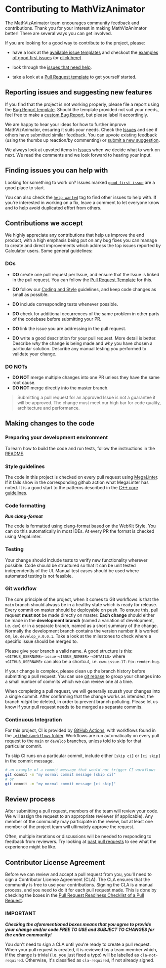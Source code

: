 # Contributing to MathVizAnimator

The MathVizAnimator team encourages community feedback and contributions.
Thank you for your interest in making MathVizAnimator better! There are several
ways you can get involved.

If you are looking for a good way to contribute to the project, please:

* have a look at the [available issue templates](https://github.com/codingwithmagga/mathvizanimator/issues/new/choose)
and checkout the [examples of good first issues](https://github.com/codingwithmagga/mathvizanimator/contribute)
(or [click here](https://github.com/codingwithmagga/mathvizanimator/issues?q=is%3Aissue+is%3Aopen+label%3A%22good+first+issue%22)).

* look through the [issues that need help](https://github.com/codingwithmagga/mathvizanimator/labels/help%20wanted).

* take a look at a [Pull Request template](PULL_REQUEST_TEMPLATE.md) to get yourself
started.

## Reporting issues and suggesting new features

If you find that the project is not working properly, please file a report using
the [Bug Report template](https://github.com/codingwithmagga/mathvizanimator/issues/new?assignees=&labels=bug&projects=&template=bug_report.md&title=%5BBUG%5D).
Should the template provided not suit your needs, feel free to make a
[custom Bug Report](https://github.com/codingwithmagga/mathvizanimator/issues/new/choose),
but please label it accordingly.

We are happy to hear your ideas for how to further improve MathVizAnimator,
ensuring it suits your needs. Check the [Issues](https://github.com/codingwithmagga/mathvizanimator/issues)
and see if others have submitted similar feedback. You can upvote existing feedback
(using the thumbs up reaction/by commenting) or [submit a new suggestion](https://github.com/codingwithmagga/mathvizanimator/labels/enhancement).

We always look at upvoted items in [Issues](https://github.com/codingwithmagga/mathvizanimator/issues)
when we decide what to work on next. We read the comments and we look forward to
hearing your input.

## Finding issues you can help with

Looking for something to work on?
Issues marked [`good first issue`](https://github.com/codingwithmagga/mathvizanimator/labels/good%20first%20issue)
are a good place to start.

You can also check the [`help wanted`](https://github.com/codingwithmagga/mathvizanimator/labels/help%20wanted)
tag to find other issues to help with. If you're interested in working on a fix,
leave a comment to let everyone know and to help avoid duplicated effort from others.

## Contributions we accept

We highly appreciate any contributions that help us improve the end product, with
a high emphasis being put on any bug fixes you can manage to create and direct
improvements which address the top issues reported by Calculator users. Some general
guidelines:

### DOs

* **DO** create one pull request per Issue, and ensure that the Issue is linked
in the pull request. You can follow the [Pull Request Template](PULL_REQUEST_TEMPLATE.md)
for this.

* **DO** follow our [Coding and Style](#style-guidelines) guidelines, and keep code
changes as small as possible.

* **DO** include corresponding tests whenever possible.

* **DO** check for additional occurrences of the same problem in other parts of the
codebase before submitting your PR.

* **DO** link the issue you are addressing in the pull request.

* **DO** write a good description for your pull request. More detail is better.
Describe *why* the change is being made and *why* you have chosen a particular solution.
Describe any manual testing you performed to validate your change.

### DO NOTs

* **DO NOT** merge multiple changes into one PR unless they have the same root cause.
* **DO NOT** merge directly into the master branch.

> Submitting a pull request for an approved Issue is not a guarantee it will be approved.
> The change must meet our high bar for code quality, architecture and performance.

## Making changes to the code

### Preparing your development environment

To learn how to build the code and run tests, follow the instructions in the [README](README.md).

### Style guidelines

The code in this project is checked on every pull request using [MegaLinter](https://megalinter.io/latest/). 
If it fails show in the corresponding github action what MegaLinter has noted. It is a good start to the patterns described in the
[C++ core guidelines](https://isocpp.github.io/CppCoreGuidelines/CppCoreGuidelines).

### Code formatting

***Run clang-format***

The code is formatted using clang-format based on the WebKit Style. You can do this automatically in most IDEs.
At every PR the format is checked using MegaLinter.

### Testing

Your change should include tests to verify new functionality wherever possible.
Code should be structured so that it can be unit tested independently of the UI.
Manual test cases should be used where automated testing is not feasible.

### Git workflow

The core principle of the project, when it comes to Git workflows is that the
`main` branch should always be in a healthy state which is ready for release.
Every commit on master should be deployable on push. To ensure this, pull request
**must not** be made directly on master. **Each change** should either be made in
the **development branch** (named a variation of development, i.e. `dev`) or in a
separate branch, named as a short summary of the change. Normally the development 
branch contains the version number it is worked on, i.e. `develop_v.0.0.1`. Take
a look at the milestones to check where a specific issue should be merged to.

Please give your branch a valid name. A good structure is this: 
`<GITHUB_USERNAME>-issue-<ISSUE_NUMBER>-<DETAILS>`
where `<GITHUB_USERNAME>` can also be a shortcut, i.e. `cwm-issue-17-fix-render-bug`.

If your change is complex, please clean up the branch history before submitting a
pull request. You can use [git rebase](https://git-scm.com/book/en/v2/Git-Branching-Rebasing)
to group your changes into a small number of commits which we can review one at a
time.

When completing a pull request, we will generally squash your changes into a single
commit. After confirming that the change works as intended, the branch *might* be
deleted, in order to prevent branch polluting. Please let us know if your pull request
needs to be merged as separate commits.

### Continuous Integration

For this project, CI is provided by [GitHub Actions](https://github.com/features/actions),
with workflows found in the [`.github/workflows` folder](.github/workflows). Workflows
are run automatically on every pull request to the `main` or `develop` branches, unless told to skip
for that particular commit.

To skip CI runs on a particular commit, include either `[skip ci]` or `[ci skip]`
in the commit message.

```bash
# an example of a commit message that would not trigger CI workflows
git commit -m "my normal commit message [skip ci]"
# or
git commit -m "my normal commit message [ci skip]"
```

## Review process

After submitting a pull request, members of the team will review your code. We will
assign the request to an appropriate reviewer (if applicable). Any member of the
community may participate in the review, but at least one member of the project team
will ultimately approve the request.

Often, multiple iterations or discussions will be needed to responding to feedback
from reviewers. Try looking at [past pull requests](https://github.com/codingwithmagga/mathvizanimator/pulls?q=is%3Apr+is%3Aclosed)
to see what the experience might be like.

## Contributor License Agreement

Before we can review and accept a pull request from you, you'll need to sign a
Contributor License Agreement (CLA). The CLA ensures that the community is free
to use your contributions. Signing the CLA is a manual process, and you need to
do it for each pull request made. This is done by checking the boxes in the
[Pull Request Readiness Checklist of a Pull Request](PULL_REQUEST_TEMPLATE.md#Pull-Request-Readiness-Checklist).

### IMPORTANT

***Checking the aforementioned boxes means that you agree to provide your change
and/or code FREE TO USE and SUBJECT TO CHANGES for the entire community!***

You don't need to sign a CLA until you're ready to create a pull request. When your
pull request is created, it is reviewed by a team member which, if the change is
trivial (i.e. you just fixed a typo) will be labelled as `cla-not-required`.
Otherwise, it's classified as `cla-required`, if not already signed.
